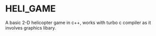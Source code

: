 # HELI_GAME

A basic 2-D helicopter game in c++, works with turbo c compiler as it involves graphics libary.
